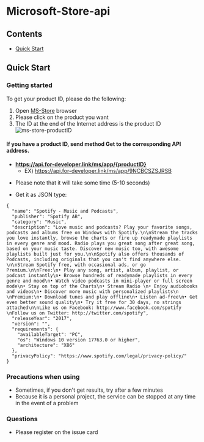 # Microsoft-Store-api

## Contents

- [Quick Start](#quick-start)

## <a name="quick-start"></a>Quick Start

### Getting started

To get your product ID, please do the following:

1. Open [MS-Store](https://apps.microsoft.com/store/apps?hl=en) browser 
2. Please click on the product you want
3. The ID at the end of the Internet address is the product ID
![ms-store-productID](https://user-images.githubusercontent.com/34180230/204074446-60175418-905b-451b-99aa-7b7219ede626.gif)



#### If you have a product ID, send method Get to the corresponding API address.
- **https://api.for-developer.link/ms/app/{productID}**
  - EX) https://api.for-developer.link/ms/app/9NCBCSZSJRSB
* Please note that it will take some time (5-10 seconds)
- Get it as JSON type:
```
{
  "name": "Spotify - Music and Podcasts",
  "publisher": "Spotify AB",
  "category": "Music",
  "description": "Love music and podcasts? Play your favorite songs, podcasts and albums free on Windows with Spotify.\n\nStream the tracks you love instantly, browse the charts or fire up readymade playlists in every genre and mood. Radio plays you great song after great song, based on your music taste. Discover new music too, with awesome playlists built just for you.\n\nSpotify also offers thousands of Podcasts, including originals that you can't find anywhere else. \n\nStream Spotify free, with occasional ads, or go Premium.\n\nFree:\n• Play any song, artist, album, playlist, or podcast instantly\n• Browse hundreds of readymade playlists in every genre and mood\n• Watch video podcasts in mini-player or full screen mode\n• Stay on top of the Charts\n• Stream Radio \n• Enjoy audiobooks and videos\n• Discover more music with personalized playlists\n \nPremium:\n• Download tunes and play offline\n• Listen ad-free\n• Get even better sound quality\n• Try it free for 30 days, no strings attached\n\nLike us on Facebook: http://www.facebook.com/spotify \nFollow us on Twitter: http://twitter.com/spotify",
  "releaseYear": "2017",
  "version": "",
  "requirements": {
    "availableTarget": "PC",
    "os": "Windows 10 version 17763.0 or higher",
    "architecture": "X86"
  },
  "privacyPolicy": "https://www.spotify.com/legal/privacy-policy/"
}
```

### Precautions when using
- Sometimes, if you don't get results, try after a few minutes
- Because it is a personal project, the service can be stopped at any time in the event of a problem

### Questions
- Please register on the issue card
